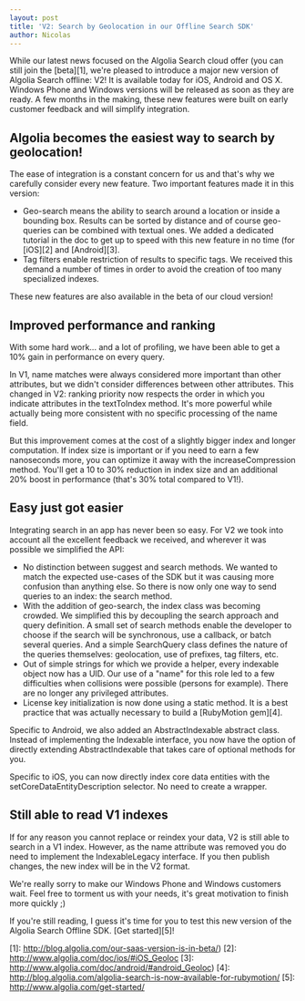 ```yaml
---
layout: post
title: 'V2: Search by Geolocation in our Offline Search SDK'
author: Nicolas
---
```


While our latest news focused on the Algolia Search cloud offer (you can still
join the [beta][1], we're
pleased to introduce a major new version of Algolia Search offline: V2! It is
available today for iOS, Android and OS X. Windows Phone and Windows versions
will be released as soon as they are ready. A few months in the making, these
new features were built on early customer feedback and will simplify
integration.

## Algolia becomes the easiest way to search by geolocation!

The ease of integration is a constant concern for us and that's why we
carefully consider every new feature. Two important features made it in this
version:

  * Geo-search means the ability to search around a location or inside a bounding box. Results can be sorted by distance and of course geo-queries can be combined with textual ones. We added a dedicated tutorial in the doc to get up to speed with this new feature in no time (for [iOS][2] and [Android][3].
  * Tag filters enable restriction of results to specific tags. We received this demand a number of times in order to avoid the creation of too many specialized indexes.

These new features are also available in the beta of our cloud version!

## Improved performance and ranking

With some hard work... and a lot of profiling, we have been able to get a 10%
gain in performance on every query.

In V1, name matches were always considered more important than other
attributes, but we didn't consider differences between other attributes. This
changed in V2: ranking priority now respects the order in which you indicate
attributes in the textToIndex method. It's more powerful while actually being
more consistent with no specific processing of the name field.

But this improvement comes at the cost of a slightly bigger index and longer
computation. If index size is important or if you need to earn a few
nanoseconds more, you can optimize it away with the increaseCompression
method. You'll get a 10 to 30% reduction in index size and an additional 20%
boost in performance (that's 30% total compared to V1!).

## Easy just got easier

Integrating search in an app has never been so easy. For V2 we took into
account all the excellent feedback we received, and wherever it was possible
we simplified the API:

  * No distinction between suggest and search methods. We wanted to match the expected use-cases of the SDK but it was causing more confusion than anything else. So there is now only one way to send queries to an index: the search method.
  * With the addition of geo-search, the index class was becoming crowded. We simplified this by decoupling the search approach and query definition. A small set of search methods enable the developer to choose if the search will be synchronous, use a callback, or batch several queries. And a simple SearchQuery class defines the nature of the queries themselves: geolocation, use of prefixes, tag filters, etc.
  * Out of simple strings for which we provide a helper, every indexable object now has a UID. Our use of a "name" for this role led to a few difficulties when collisions were possible (persons for example). There are no longer any privileged attributes.
  * License key initialization is now done using a static method. It is a best practice that was actually necessary to build a [RubyMotion gem][4].

Specific to Android, we also added an AbstractIndexable abstract class.
Instead of implementing the Indexable interface, you now have the option of
directly extending AbstractIndexable that takes care of optional methods for
you.

Specific to iOS, you can now directly index core data entities with the
setCoreDataEntityDescription selector. No need to create a wrapper.

## Still able to read V1 indexes

If for any reason you cannot replace or reindex your data, V2 is still able to
search in a V1 index. However, as the name attribute was removed you do need
to implement the IndexableLegacy interface. If you then publish changes, the
new index will be in the V2 format.

We're really sorry to make our Windows Phone and Windows customers wait. Feel
free to torment us with your needs, it's great motivation to finish more
quickly ;)

If you're still reading, I guess it's time for you to test this new version of
the Algolia Search Offline SDK. [Get started][5]!


[1]: http://blog.algolia.com/our-saas-version-is-in-beta/)
[2]: http://www.algolia.com/doc/ios/#iOS_Geoloc
[3]: http://www.algolia.com/doc/android/#android_Geoloc)
[4]: http://blog.algolia.com/algolia-search-is-now-available-for-rubymotion/
[5]: http://www.algolia.com/get-started/

